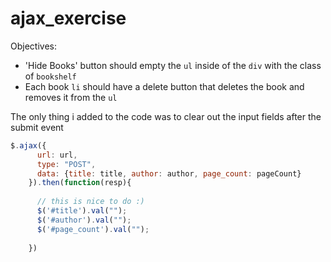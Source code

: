 # ajax_exercise

Objectives:
- 'Hide Books' button should empty the `ul` inside of the `div` with the class of `bookshelf`
- Each book `li` should have a delete button that deletes the book and removes it from the `ul`

The only thing i added to the code was to clear out the input fields after the submit event
``` js
$.ajax({
      url: url,
      type: "POST",
      data: {title: title, author: author, page_count: pageCount}
    }).then(function(resp){
      
      // this is nice to do :)
      $('#title').val("");
      $('#author').val("");
      $('#page_count').val("");
      
    })

```
